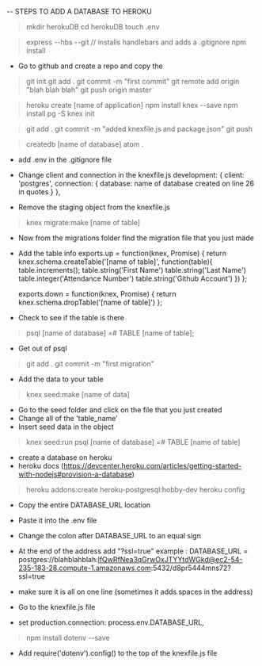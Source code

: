 -- STEPS TO ADD A DATABASE TO HEROKU

> mkdir herokuDB
> cd herokuDB
> touch .env

> express --hbs --git // installs handlebars and adds a .gitignore
> npm install

- Go to github and create a repo and copy the

> git init
> git add .
> git commit -m "first commit"
> git remote add origin "blah blah blah"
> git push origin master

> heroku create [name of application]
> npm install knex --save
> npm install pg -S
> knex init

> git add .
> git commit -m "added knexfile.js and package.json"
> git push

> createdb [name of database]
> atom .

- add .env in the .gitignore file

- Change client and connection in the knexfile.js
      development: {
        client: 'postgres',
        connection: {
          database: name of database created on line 26 in quotes
        }
      },

- Remove the staging object from the knexfile.js

> knex migrate:make [name of table]

- Now from the migrations folder find the migration file that you just made
- Add the table info
    exports.up = function(knex, Promise) {
      return knex.schema.createTable('[name of table]', function(table){
        table.increments();
        table.string('First Name')
        table.string('Last Name')
        table.integer('Attendance Number')
        table.string('Github Account')
      })
    };

    exports.down = function(knex, Promise) {
      return knex.schema.dropTable('[name of table]')
    };

- Check to see if the table is there
> psql [name of database]
 =# TABLE [name of table];

- Get out of psql
> git add .
> git commit -m "first migration"

- Add the data to your table
> knex seed:make [name of data]

- Go to the seed folder and click on the file that you just created
- Change all of the 'table_name'
- Insert seed data in the object

> knex seed:run
> psql [name of database]
 =# TABLE [name of table]

- create a database on heroku
- heroku docs (https://devcenter.heroku.com/articles/getting-started-with-nodejs#provision-a-database)

> heroku addons:create heroku-postgresql:hobby-dev
> heroku config

- Copy the entire DATABASE_URL location
- Paste it into the .env file
- Change the colon after DATABASE_URL to an equal sign
- At the end of the address add "?ssl=true"
example : DATABASE_URL = postgres://blahblahblah:lfQwRfNea3qGrwOxJTYYtdWGkd@ec2-54-235-183-28.compute-1.amazonaws.com:5432/d8pr5444mns72?ssl=true
- make sure it is all on one line (sometimes it adds spaces in the address)

- Go to the knexfile.js file
- set production.connection: process.env.DATABASE_URL,

> npm install dotenv --save

- Add require('dotenv').config() to the top of the knexfile.js file 
